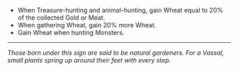 * When Treasure-hunting and animal-hunting, gain Wheat equal to 20% of the collected Gold or Meat.
* When gathering Wheat, gain 20% more Wheat.
* Gain Wheat when hunting Monsters.

---

_Those born under this sign are said to be natural gardeners. For a Vassal, small plants spring up around their feet with every step._
